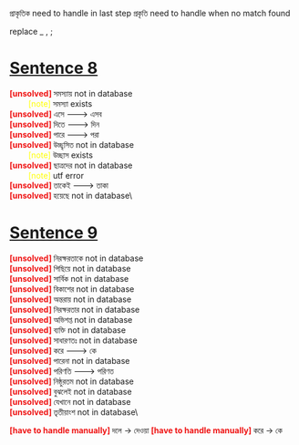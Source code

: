 <style>

unsolved { color: #ef1313 ;
font-weight:700}
note {
  margin-left:33px;
  color: yellow;
}
</style>

প্রাকৃতিক need to handle in last step   প্রকৃতি 
need to handle when no match found

replace _ , ;

# [ Sentence 8](https://www.bengalibookspdf.com/essay-in-bengali/)

<unsolved> [unsolved] </unsolved>সমস্যায় not in database\
<note> [note] </note> সমস্যা exists\
<unsolved> [unsolved] </unsolved>এসে ---> এসব\
<unsolved> [unsolved] </unsolved>দিতে ---> দিন\
<unsolved> [unsolved] </unsolved>পারে ---> পরা\
<unsolved> [unsolved] </unsolved>উচ্ছৃসিত not in database\
<note> [note] </note> উচ্ছাস exists\
<unsolved> [unsolved] </unsolved>ছাত্রদের not in database\
<note> [note] </note> utf error\
<unsolved> [unsolved] </unsolved>তাকেই ---> তাকা\
<unsolved> [unsolved] </unsolved>হয়েছে not in database\

# [ Sentence 9](https://www.bengalibookspdf.com/elimination-of-illiteracy/)
<unsolved> [unsolved] </unsolved>নিরক্ষরতাকে not in database\
<unsolved> [unsolved] </unsolved>পিছিয়ে not in database\
<unsolved> [unsolved] </unsolved>সার্বিক not in database\
<unsolved> [unsolved] </unsolved>বিকাশের not in database\
<unsolved> [unsolved] </unsolved>অন্তরায় not in database\
<unsolved> [unsolved] </unsolved>নিরক্ষরতার not in database\
<unsolved> [unsolved] </unsolved>অভিশপ্ত not in database\
<unsolved> [unsolved] </unsolved>ব্যক্তি not in database\
<unsolved> [unsolved] </unsolved>সাধারণতঃ  not in database\
<unsolved> [unsolved] </unsolved>করে ---> কে\
<unsolved> [unsolved] </unsolved>পারেনা not in database\
<unsolved> [unsolved] </unsolved>পরিণতি ---> পরিণত\
<unsolved> [unsolved] </unsolved>নিষ্ঠুরতম not in database\
<unsolved> [unsolved] </unsolved>বুঝলেই not in database\
<unsolved> [unsolved] </unsolved>যেখানে not in database\
<unsolved> [unsolved] </unsolved>তৃতীয়াংশ not in database\

<unsolved> [have to handle manually] </unsolved>দলে -> দেওয়া
<unsolved> [have to handle manually] </unsolved>করে -> কে